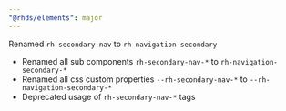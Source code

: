 ```yaml
---
"@rhds/elements": major
---
```


Renamed `rh-secondary-nav` to `rh-navigation-secondary` 

 - Renamed all sub components `rh-secondary-nav-*` to `rh-navigation-secondary-*` 
 - Renamed all css custom properties `--rh-secondary-nav-*` to `--rh-navigation-secondary-*`
 - Deprecated usage of `rh-secondary-nav-*` tags

